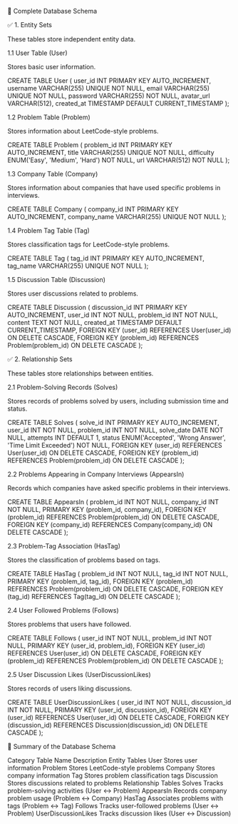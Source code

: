 📌 Complete Database Schema

✅ 1. Entity Sets

These tables store independent entity data.

1.1 User Table (User)

Stores basic user information.

CREATE TABLE User (
    user_id INT PRIMARY KEY AUTO_INCREMENT,
    username VARCHAR(255) UNIQUE NOT NULL,
    email VARCHAR(255) UNIQUE NOT NULL,
    password VARCHAR(255) NOT NULL,
    avatar_url VARCHAR(512),
    created_at TIMESTAMP DEFAULT CURRENT_TIMESTAMP
);

1.2 Problem Table (Problem)

Stores information about LeetCode-style problems.

CREATE TABLE Problem (
    problem_id INT PRIMARY KEY AUTO_INCREMENT,
    title VARCHAR(255) UNIQUE NOT NULL,
    difficulty ENUM('Easy', 'Medium', 'Hard') NOT NULL,
    url VARCHAR(512) NOT NULL
);

1.3 Company Table (Company)

Stores information about companies that have used specific problems in interviews.

CREATE TABLE Company (
    company_id INT PRIMARY KEY AUTO_INCREMENT,
    company_name VARCHAR(255) UNIQUE NOT NULL
);

1.4 Problem Tag Table (Tag)

Stores classification tags for LeetCode-style problems.

CREATE TABLE Tag (
    tag_id INT PRIMARY KEY AUTO_INCREMENT,
    tag_name VARCHAR(255) UNIQUE NOT NULL
);

1.5 Discussion Table (Discussion)

Stores user discussions related to problems.

CREATE TABLE Discussion (
    discussion_id INT PRIMARY KEY AUTO_INCREMENT,
    user_id INT NOT NULL,
    problem_id INT NOT NULL,
    content TEXT NOT NULL,
    created_at TIMESTAMP DEFAULT CURRENT_TIMESTAMP,
    FOREIGN KEY (user_id) REFERENCES User(user_id) ON DELETE CASCADE,
    FOREIGN KEY (problem_id) REFERENCES Problem(problem_id) ON DELETE CASCADE
);

✅ 2. Relationship Sets

These tables store relationships between entities.

2.1 Problem-Solving Records (Solves)

Stores records of problems solved by users, including submission time and status.

CREATE TABLE Solves (
    solve_id INT PRIMARY KEY AUTO_INCREMENT,
    user_id INT NOT NULL,
    problem_id INT NOT NULL,
    solve_date DATE NOT NULL,
    attempts INT DEFAULT 1,
    status ENUM('Accepted', 'Wrong Answer', 'Time Limit Exceeded') NOT NULL,
    FOREIGN KEY (user_id) REFERENCES User(user_id) ON DELETE CASCADE,
    FOREIGN KEY (problem_id) REFERENCES Problem(problem_id) ON DELETE CASCADE
);

2.2 Problems Appearing in Company Interviews (AppearsIn)

Records which companies have asked specific problems in their interviews.

CREATE TABLE AppearsIn (
    problem_id INT NOT NULL,
    company_id INT NOT NULL,
    PRIMARY KEY (problem_id, company_id),
    FOREIGN KEY (problem_id) REFERENCES Problem(problem_id) ON DELETE CASCADE,
    FOREIGN KEY (company_id) REFERENCES Company(company_id) ON DELETE CASCADE
);

2.3 Problem-Tag Association (HasTag)

Stores the classification of problems based on tags.

CREATE TABLE HasTag (
    problem_id INT NOT NULL,
    tag_id INT NOT NULL,
    PRIMARY KEY (problem_id, tag_id),
    FOREIGN KEY (problem_id) REFERENCES Problem(problem_id) ON DELETE CASCADE,
    FOREIGN KEY (tag_id) REFERENCES Tag(tag_id) ON DELETE CASCADE
);

2.4 User Followed Problems (Follows)

Stores problems that users have followed.

CREATE TABLE Follows (
    user_id INT NOT NULL,
    problem_id INT NOT NULL,
    PRIMARY KEY (user_id, problem_id),
    FOREIGN KEY (user_id) REFERENCES User(user_id) ON DELETE CASCADE,
    FOREIGN KEY (problem_id) REFERENCES Problem(problem_id) ON DELETE CASCADE
);

2.5 User Discussion Likes (UserDiscussionLikes)

Stores records of users liking discussions.

CREATE TABLE UserDiscussionLikes (
    user_id INT NOT NULL,
    discussion_id INT NOT NULL,
    PRIMARY KEY (user_id, discussion_id),
    FOREIGN KEY (user_id) REFERENCES User(user_id) ON DELETE CASCADE,
    FOREIGN KEY (discussion_id) REFERENCES Discussion(discussion_id) ON DELETE CASCADE
);

📌 Summary of the Database Schema

Category	Table Name	Description
Entity Tables	User	Stores user information
	Problem	Stores LeetCode-style problems
	Company	Stores company information
	Tag	Stores problem classification tags
	Discussion	Stores discussions related to problems
Relationship Tables	Solves	Tracks problem-solving activities (User ↔ Problem)
	AppearsIn	Records company problem usage (Problem ↔ Company)
	HasTag	Associates problems with tags (Problem ↔ Tag)
	Follows	Tracks user-followed problems (User ↔ Problem)
	UserDiscussionLikes	Tracks discussion likes (User ↔ Discussion)